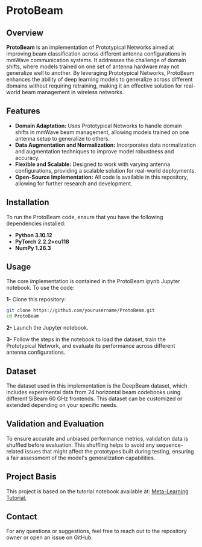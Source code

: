 # ProtoBeam

## Overview

**ProtoBeam** is an implementation of Prototypical Networks aimed at improving beam classification across different antenna configurations in mmWave communication systems. It addresses the challenge of domain shifts, where models trained on one set of antenna hardware may not generalize well to another. By leveraging Prototypical Networks, ProtoBeam enhances the ability of deep learning models to generalize across different domains without requiring retraining, making it an effective solution for real-world beam management in wireless networks.

## Features

- **Domain Adaptation:** Uses Prototypical Networks to handle domain shifts in mmWave beam management, allowing models trained on one antenna setup to generalize to others.
- **Data Augmentation and Normalization:** Incorporates data normalization and augmentation techniques to improve model robustness and accuracy.
- **Flexible and Scalable:** Designed to work with varying antenna configurations, providing a scalable solution for real-world deployments.
- **Open-Source Implementation:** All code is available in this repository, allowing for further research and development.

## Installation

To run the ProtoBeam code, ensure that you have the following dependencies installed:

- **Python 3.10.12**
- **PyTorch 2.2.2+cu118**
- **NumPy 1.26.3**

## Usage

The core implementation is contained in the ProtoBeam.ipynb Jupyter notebook. To use the code:

**1-** Clone this repository:
```bash
git clone https://github.com/yourusername/ProtoBeam.git
cd ProtoBeam
```

**2-** Launch the Jupyter notebook.

**3-** Follow the steps in the notebook to load the dataset, train the Prototypical Network, and evaluate its performance across different antenna configurations.


## Dataset

The dataset used in this implementation is the DeepBeam dataset, which includes experimental data from 24 horizontal beam codebooks using different SiBeam 60 GHz frontends. This dataset can be customized or extended depending on your specific needs.

## Validation and Evaluation

To ensure accurate and unbiased performance metrics, validation data is shuffled before evaluation. This shuffling helps to avoid any sequence-related issues that might affect the prototypes built during testing, ensuring a fair assessment of the model's generalization capabilities.

## Project Basis

This project is based on the tutorial notebook available at: [Meta-Learning Tutorial.](https://github.com/phlippe/uvadlc_notebooks/blob/master/docs/tutorial_notebooks/tutorial16/Meta_Learning.ipynb)


## Contact

For any questions or suggestions, feel free to reach out to the repository owner or open an issue on GitHub.

